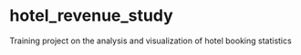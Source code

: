 # hotel_revenue_study
Training project on the analysis and visualization of hotel booking statistics
